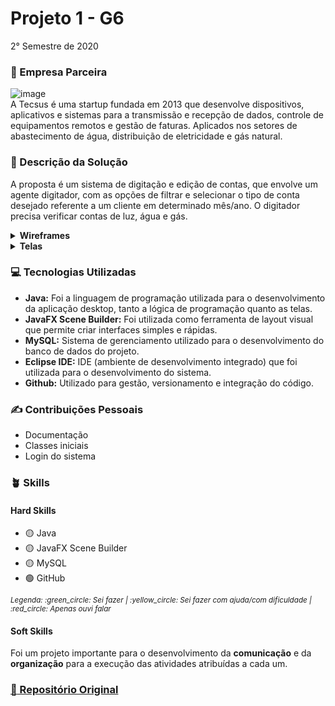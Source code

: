 # Projeto 1 - G6
2° Semestre de 2020 <br/>

### :office: Empresa Parceira
![image](https://user-images.githubusercontent.com/49652498/204660358-bf479de6-3ee5-4360-b9b0-5936f1866fe8.png) <br/>
A Tecsus é uma startup fundada em 2013 que desenvolve dispositivos, aplicativos e sistemas para a transmissão e recepção de dados, controle de equipamentos remotos e gestão de faturas. Aplicados nos setores de abastecimento de água, distribuição de eletricidade e gás natural.


### :dart:	Descrição da Solução
A proposta é um sistema de digitação e edição de contas, que envolve um agente digitador, com as opções de filtrar e selecionar o tipo de conta desejado referente a um cliente em determinado mês/ano. O digitador precisa verificar contas de luz, água e gás. <br/>

<details>
  <summary><b> Wireframes </b></summary>
  - Login <br/>
  <img src="https://user-images.githubusercontent.com/49652498/202557802-65498286-1339-4342-90ad-ba23f1c8c526.png"/><br/>
  - Menu <br/>
  <img src="https://user-images.githubusercontent.com/49652498/202557854-82e1d20b-2329-40ac-822e-b9e860f483de.png"/><br/>
  - Busca <br/>
  <img src="https://user-images.githubusercontent.com/49652498/202557916-ca8447ee-ba29-483b-af40-337b9e312329.png"/><br/>
  - Resultado de Pesquisa <br/>
  <img src="https://user-images.githubusercontent.com/49652498/202557997-488d1b8d-7f9a-4c0c-905f-c99b36fc4271.png"/><br/>
  - Seleção de Tipo de Conta <br/>
  <img src="https://user-images.githubusercontent.com/49652498/202558055-0d359bc8-b1e2-4117-99a5-1cbfbcb1bda9.png"/><br/>
  - Seleção de Conta <br/>
  <img src="https://user-images.githubusercontent.com/49652498/202558119-e8eb415e-cbb6-477a-9421-8fca7bdaabc2.png"/><br/>
  - Detalhamento <br/>
  <img src="https://user-images.githubusercontent.com/49652498/202558181-73f0b8f7-16b2-4b45-9eff-32fb304a0d6a.png"/><br/>
  - Cadastro de Cliente <br/>
  <img src="https://user-images.githubusercontent.com/49652498/202558234-4702a3ad-c931-4345-b0d0-20b72fe9740c.png"/><br/>
  - Produtividade <br/>
  <img src="https://user-images.githubusercontent.com/49652498/202558327-f4e8f48d-f993-4687-bcb5-ba3ea8bc466f.png"/><br/>
  - Editar/Excluir conta
  <img src="https://user-images.githubusercontent.com/49652498/202558408-636dc414-1ae9-492d-90eb-dec5d1cdb5e9.png"/><br/>
</details>

<details>
  <summary><b> Telas </b></summary>
  - Login <br/>
  <img src="https://user-images.githubusercontent.com/49652498/202559078-5a4fac8f-4112-4d50-ab99-6b1a1759892b.png"/><br/>
  - Menu <br/>
  <img src="https://user-images.githubusercontent.com/49652498/202559188-8ca73a62-ef1c-4855-860e-c61754c14c72.png"/><br/>
  - Cadastro de Usuário <br/>
  <img src="https://user-images.githubusercontent.com/49652498/202559302-0bd08764-2662-4ef0-94eb-7c480c0f7361.png"/><br/>
  - Cadastro de Cliente <br/>
  <img src="https://user-images.githubusercontent.com/49652498/202559446-fc8baab9-1ba3-4ddb-8d48-84b4b8ee36a2.png"/><br/>
  - Cadastro de Imóvel <br/>
  <img src="https://user-images.githubusercontent.com/49652498/202559547-449dc533-ed74-4833-bff8-c376cd860364.png"/><br/>
  - Cadastro de Conta de Gás <br/>
  <img src="https://user-images.githubusercontent.com/49652498/202559658-79cba036-d01a-487c-9e52-f9df1bbe0b15.png"/><br/>
  - Cadastro de Conta de Água <br/>
  <img src="https://user-images.githubusercontent.com/49652498/202559838-0b9a395f-79c4-4fc6-84eb-fc458ee3a203.png"/><br/>
  - Cadastro de Conta de Luz <br/>
  <img src="https://user-images.githubusercontent.com/49652498/202559909-06e875a0-512f-4485-b1ea-367eadeb50d6.png"/><br/>
  - Busca <br/>
  <img src="https://user-images.githubusercontent.com/49652498/202559978-49167c3e-5978-4392-bbf6-0cc8f66fb9c5.png"/><br/>
  - Resultado de Pesquisa <br/>
  <img src="https://user-images.githubusercontent.com/49652498/202560332-669d3250-220f-4c50-9360-8474074e11f5.png"/><br/>
</details>


### :computer:	Tecnologias Utilizadas
- **Java:** Foi a linguagem de programação utilizada para o desenvolvimento da aplicação desktop, tanto a lógica de programação quanto as telas.
- **JavaFX Scene Builder:** Foi utilizada como ferramenta de layout visual que permite criar interfaces simples e rápidas.
- **MySQL:** Sistema de gerenciamento utilizado para o desenvolvimento do banco de dados do projeto.
- **Eclipse IDE:** IDE (ambiente de desenvolvimento integrado) que foi utilizada para o desenvolvimento do sistema.
- **Github:** Utilizado para gestão, versionamento e integração do código.

### :writing_hand: Contribuições Pessoais
- Documentação
- Classes iniciais
- Login do sistema

### :potted_plant: Skills
#### Hard Skills
- :yellow_circle: Java
- :yellow_circle: JavaFX Scene Builder
- :yellow_circle: MySQL
- :green_circle: GitHub
<p><sub><i>Legenda: :green_circle:	Sei fazer | :yellow_circle:	Sei fazer com ajuda/com dificuldade | :red_circle: Apenas ouvi falar </i></sub></p>

#### Soft Skills
Foi um projeto importante para o desenvolvimento da **comunicação** e da **organização** para a execução das atividades atribuídas a cada um.

### <a href="https://github.com/rangelandrade/PI-GRUPO-6"> :link: Repositório Original </a>
